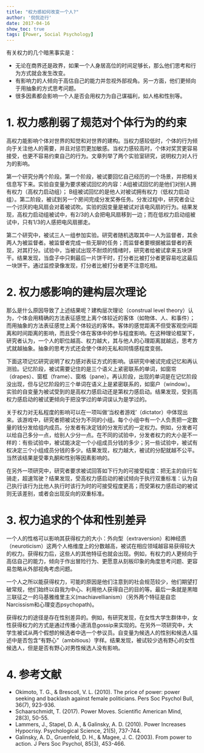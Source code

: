 ```yaml
---
title: "权力感如何改变一个人?"
author: '侃侃迩行'
date: 2017-04-16
show_toc: true
tags: [Power, Social Psychology]
---
```


有关权力的几个暗黑事实是：

- 无论在商界还是政界，如果一个人身居高位的时间足够长，那么他们思考和行为方式就会发生改变。
- 有影响力的人倾向于高估自己的能力并忽视外部视角。另一方面，他们更倾向于用抽象的方式思考问题。
- 很多因素都会影响一个人是否会用权力为自己谋福利，如人格和性别等。

# 1. 权力感削弱了规范对个体行为的约束

高权力能影响个体对世界的知觉和对世界的建构。当权力感较低时，个体的行为倾向于关注他人的需要，并且对惩罚更加敏感。当权力感较高时，个体对奖赏更容易接受，也更不容易约束自己的行为。文章列举了两个实验室研究，说明权力对人行为的影响。

第一个研究分两个阶段。第一个阶段，被试要回忆自己经历的一个场景，并把相关信息写下来。实验自变量为要求被试回忆的内容：A组被试回忆的是他们对别人拥有权力（高权力启动组）； B组被试回忆的是他人对被试拥有权力（低权力启动组）。第二阶段，被试到另一个房间完成分发奖券任务。分发过程中，研究者会让一个讨厌的电风扇会对着被试吹。实验的因变量是被试对该电风扇的行为。结果发现，高权力启动组被试中，有2/3的人会把电风扇移到一边；而在低权力启动组被试中，只有1/3的人感把电风扇挪走。

第二个研究中，被试三人一组参加实验。研究者随机选取其中一人为监督者，其余两人为被监督者。被监督者完成一些无聊的任务；而监督者要根据被监督者的表现，对其打分。试验中，当被试出现不耐烦的情绪时，研究者给被试拿来五块饼干。结果发现，当盘子中只剩最后一片饼干时，打分者比被打分者更容易吃这最后一块饼干。通过监控录像发现，打分者比被打分者更不注意吃相。

# 2. 权力感影响的建构层次理论

那么是什么原因导致了上述结果呢？建构层次理论（construal level theory）认为，个体会用精确的方法表征感觉上离个体较近的客体（如物体、人、和事件）；而用抽象的方法表征感觉上离个体较远的客体。客体的感觉距离不但受客观空间距离和时间距离的影响，而且受个体在客体中的参与程度影响。在这种理论框架下，研究者认为，一个人的职位越高、权力越大，其与他人的心理距离就越远，思考方式就越抽象。抽象的思考方式还会使个体的无私和同情感程度变弱。

下面这项记忆研究说明了权力感对表征方式的影响。该研究中被试完成记忆和再认测验。记忆阶段，被试需要记住的是三个语义上紧密联系的单词，如窗帘（drapes）、窗框（frame）、窗格（pane）。再认阶段，出现的单词是在记忆阶段没出现，但与记忆阶段的三个单词在语义上是紧密联系的，如窗户（window）。实验的自变量为被试受到的是高权力感启动还是第权力感启动。结果发现，受到高权力感启动的被试更倾向于把没学过的单词误认为是学过的。

关于权力对无私程度的影响可以在一项叫做‘当权者游戏’（dictator）中体现出来。该游戏中，研究者把被试分为不同的小组。每个小组中有一个人负责把一定数量的钱分发给组内成员。分发者有决定钱的分发形式的一定权力。例如，分发者可以给自己多分一点，给别人少分一点。在不同的试验中，分发者权力的大小是不一样的：有些试验中，被试能决定一个小组成员分钱的多少；另一些试验中，被试有权决定三个小组成员分钱的多少。结果发现，权力越大，被试的分配就越不公平。当然该结果是受睾丸酮和性别等因素影响的。

在另外一项研究中，研究者要求被试回答如下行为的可接受程度：把无主的自行车骑走，超速驾驶？结果发现，受高权力感启动的被试倾向于执行双重标准：认为自己执行该行为比他人执行时该行为时的可接受程度更高；而受第权力感启动的被试则无该差别，或者会出现反向的双重标准。

# 3. 权力追求的个体和性别差异

一个人的性格可以影响其获得权力的大小：外向型（extraversion）和神经质（neuroticism）这两个人格维度上的分数越高，被试在相应领域越容易获得较大的权力。获得权力后，这些人的其他特征也就会出现。例如，有权力的人更倾向于高估自己的能力，倾向于作出冒险行为、更愿意从刻板印象的角度思考问题、更容易忽略从外部视角考虑问题。

一个人之所以能获得权力，可能的原因是他们注意到的社会规范较少，他们期望打破常规，他们始终以自我为中心、利用他人获得自己的目的等。最后一条就是黑暗三联征之一的马基雅维里主义(machiavellianism）（另外两个特征是自恋 Narcissism和心理变态psychopath)。

获得权力的途径是存在性别差异的。例如，有研究发现，在女性大学生群体中，女性获得权力的方式是通过传播小道消息gossip来实现的。在另外一项研究中，大学生被试从两个假想的候选者中选一个参议员。自变量为候选人的性别和候选人描述中是否包含“有野心”（ambitious）字样。结果发现，被试较少选有野心的女性候选人，但是是否有野心对男性候选人没有影响。

# 4. 参考文献

- Okimoto, T. G., & Brescoll, V. L. (2010). The price of power: power seeking and backlash against female politicians. Pers Soc Psychol Bull, 36(7), 923-936.
- Schaarschmidt, T. (2017). Power Moves. Scientific American Mind, 28(3), 50-55.
- Lammers, J., Stapel, D. A., & Galinsky, A. D. (2010). Power Increases Hypocrisy. Psychological Science, 21(5), 737-744.
- Galinsky, A. D., Gruenfeld, D. H., & Magee, J. C. (2003). From power to action. J Pers Soc Psychol, 85(3), 453-466.
